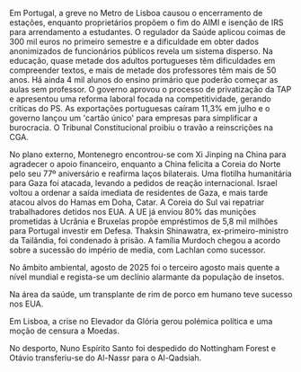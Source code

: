 Em Portugal, a greve no Metro de Lisboa causou o encerramento de estações, enquanto proprietários propõem o fim do AIMI e isenção de IRS para arrendamento a estudantes. O regulador da Saúde aplicou coimas de 300 mil euros no primeiro semestre e a dificuldade em obter dados anonimizados de funcionários públicos revela um sistema disperso. Na educação, quase metade dos adultos portugueses têm dificuldades em compreender textos, e mais de metade dos professores têm mais de 50 anos. Há ainda 4 mil alunos do ensino primário que poderão começar as aulas sem professor. O governo aprovou o processo de privatização da TAP e apresentou uma reforma laboral focada na competitividade, gerando críticas do PS. As exportações portuguesas caíram 11,3% em julho e o governo lançou um 'cartão único' para empresas para simplificar a burocracia. O Tribunal Constitucional proibiu o travão a reinscrições na CGA.

No plano externo, Montenegro encontrou-se com Xi Jinping na China para agradecer o apoio financeiro, enquanto a China felicita a Coreia do Norte pelo seu 77º aniversário e reafirma laços bilaterais. Uma flotilha humanitária para Gaza foi atacada, levando a pedidos de reação internacional. Israel voltou a ordenar a saída imediata de residentes de Gaza, e mais tarde atacou alvos do Hamas em Doha, Catar. A Coreia do Sul vai repatriar trabalhadores detidos nos EUA. A UE já enviou 80% das munições prometidas à Ucrânia e Bruxelas propõe empréstimos de 5,8 mil milhões para Portugal investir em Defesa.  Thaksin Shinawatra, ex-primeiro-ministro da Tailândia, foi condenado à prisão. A família Murdoch chegou a acordo sobre a sucessão do império de media, com Lachlan como sucessor.

No âmbito ambiental, agosto de 2025 foi o terceiro agosto mais quente a nível mundial e regista-se um declínio alarmante da população de insetos.

Na área da saúde, um transplante de rim de porco em humano teve sucesso nos EUA.

Em Lisboa, a crise no Elevador da Glória gerou polémica política e uma moção de censura a Moedas.

No desporto, Nuno Espírito Santo foi despedido do Nottingham Forest e Otávio transferiu-se do Al-Nassr para o Al-Qadsiah.
